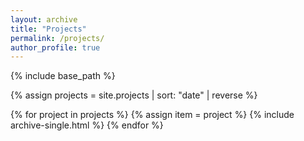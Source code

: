```yaml
---
layout: archive
title: "Projects"
permalink: /projects/
author_profile: true
---
```


{% include base_path %}

{% assign projects = site.projects | sort: "date" | reverse %}

{% for project in projects %}
  {% assign item = project %}
  {% include archive-single.html %}
{% endfor %}

